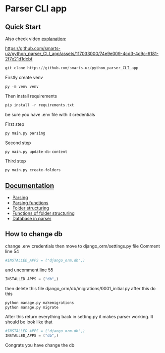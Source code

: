 # Parser CLI app

## Quick Start



Also check video [explanation](https://t.me/c/1608280866/742?thread=567):


https://github.com/smarts-uz/python_parser_CLI_app/assets/117033000/74e9e009-4cd3-4c9c-9181-2f7e21d1dcbf


```python
git clone https://github.com/smarts-uz/python_parser_CLI_app
```
 Firstly create venv 
 ```python
py -m venv venv
```
 Then install requirements
```python
pip install -r requirements.txt
```
be sure you have .env file with it credentials

First step

```python
py main.py parsing
```

Second step

```python
py main.py update-db-content
```


Third step

```python
py main.py create-folders
```
## [Documentation](https://github.com/smarts-uz/python_parser_CLI_app/tree/main/docs)
* [Parsing](https://github.com/smarts-uz/python_parser_CLI_app/blob/main/docs/parsing/parsing.md)
* [Parsing functions](https://github.com/smarts-uz/python_parser_CLI_app/blob/main/docs/parsing/functions.md)
* [Folder  structuring](https://github.com/smarts-uz/python_parser_CLI_app/blob/main/docs/folders/structuring_folder.md)
* [Functions of folder  structuring ](https://github.com/smarts-uz/python_parser_CLI_app/blob/main/docs/folders/functions.md)
* [Database in parser](https://github.com/smarts-uz/python_parser_CLI_app/blob/main/docs/database/saving2db.md)  
## How to change db
change .env credentials
then move to django_orm/settings.py file
Comment line 54
```python
#INSTALLED_APPS = ("django_orm.db",)
```
and uncomment line 55
```python
INSTALLED_APPS = ("db",)
```

then delete this file django_orm/db/migrations/0001_initial.py
after this do this
```python
python manage.py makemigrations
python manage.py migrate
```
After this return everything back in setting.py
it makes parser working.
It should be look like that
```python
#INSTALLED_APPS = ("django_orm.db",)
INSTALLED_APPS = ("db",)
```

Congrats you have change the db
